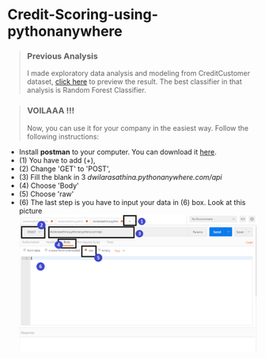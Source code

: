 # Credit-Scoring-using-pythonanywhere
>### **Previous Analysis**
> I made exploratory data analysis and modeling from CreditCustomer dataset, [click here](https://github.com/dlathina/Credit-Scoring) to preview the result.
> The best classifier in that analysis is Random Forest Classifier. 

> ### **VOILAAA !!!**
> Now, you can use it for your company in the easiest way. Follow the following instructions:
- Install **postman** to your computer. You can download it [here](https://www.getpostman.com/downloads/). 
- (1) You have to add (+),  
- (2) Change 'GET' to 'POST', 
- (3) Fill the blank in 3 *dwilarasathina.pythonanywhere.com/api*
- (4) Choose 'Body'
- (5) Choose 'raw'
- (6) The last step is you have to input your data in (6) box. Look at this picture ![Picture](postman.png)

